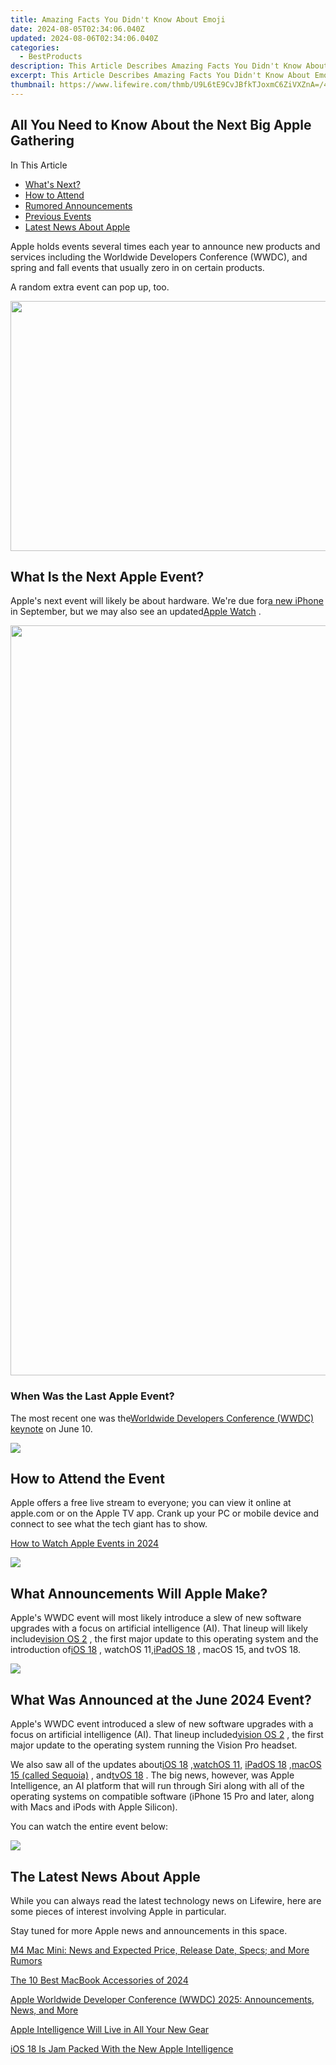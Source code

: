 ```yaml
---
title: Amazing Facts You Didn't Know About Emoji
date: 2024-08-05T02:34:06.040Z
updated: 2024-08-06T02:34:06.040Z
categories:
  - BestProducts
description: This Article Describes Amazing Facts You Didn't Know About Emoji
excerpt: This Article Describes Amazing Facts You Didn't Know About Emoji
thumbnail: https://www.lifewire.com/thmb/U9L6tE9CvJBfkTJoxmC6ZiVXZnA=/400x300/filters:no_upscale():max_bytes(150000):strip_icc():format(webp)/GettyImages-827678424-5b6c5a0246e0fb0025d6f810.jpg
---
```


## All You Need to Know About the Next Big Apple Gathering

 In This Article

* [What's Next?](https://www.lifewire.com/#toc-what-is-the-next-apple-event)
* [How to Attend](https://www.lifewire.com/#toc-how-to-attend-the-event)
* [Rumored Announcements](https://www.lifewire.com/#toc-what-announcements-will-apple-make)
* [Previous Events](https://www.lifewire.com/#toc-what-was-announced-at-the-june-2024-event)
* [Latest News About Apple](https://www.lifewire.com/#toc-the-latest-news-about-apple)

 Apple holds events several times each year to announce new products and services including the Worldwide Developers Conference (WWDC), and spring and fall events that usually zero in on certain products.

 A random extra event can pop up, too.

<!-- affiliate ads begin -->
<a href="https://aidotcom.pxf.io/c/5597632/2086436/19576" target="_top" id="2086436"><img src="//a.impactradius-go.com/display-ad/19576-2086436" border="0" alt="" width="1500" height="400"/></a><img height="0" width="0" src="https://imp.pxf.io/i/5597632/2086436/19576" style="position:absolute;visibility:hidden;" border="0" />
<!-- affiliate ads end -->
## What Is the Next Apple Event?

 Apple's next event will likely be about hardware. We're due for[a new iPhone](https://www.lifewire.com/iphone-16-news-and-rumors-7111749) in September, but we may also see an updated[Apple Watch](https://www.lifewire.com/apple-watch-x-8599171) .

<!-- affiliate ads begin -->
<a href="https://ukaidot.sjv.io/c/5597632/1793233/19578" target="_top" id="1793233"><img src="//a.impactradius-go.com/display-ad/19578-1793233" border="0" alt="" width="1200" height="1200"/></a><img height="0" width="0" src="https://imp.pxf.io/i/5597632/1793233/19578" style="position:absolute;visibility:hidden;" border="0" />
<!-- affiliate ads end -->
### When Was the Last Apple Event?

 The most recent one was the[Worldwide Developers Conference (WWDC) keynote](https://www.lifewire.com/wwdc-5101136) on June 10.

<!-- affiliate ads begin -->
<a href="https://shop.copernic.com/order/checkout.php?PRODS=41033091&QTY=1&AFFILIATE=108875&CART=1"><img src="https://secure.2checkout.com/images/merchant/8d30aa96e72440759f74bd2306c1fa3d/Copernic-2023-Affiliate-728x90-Advanced.png" border="0"></a>
<!-- affiliate ads end -->
## How to Attend the Event

 Apple offers a free live stream to everyone; you can view it online at apple.com or on the Apple TV app. Crank up your PC or mobile device and connect to see what the tech giant has to show.

[How to Watch Apple Events in 2024](https://www.lifewire.com/watch-apple-event-5097135)

<!-- affiliate ads begin -->
<a href="https://shop.mondly.com/affiliate.php?ACCOUNT=ATISTUDI&AFFILIATE=108875&PATH=https%3A%2F%2Fwww.mondly.com%3FAFFILIATE%3D108875%26RESOURCE%3D%2BEducational%2B970x90%2B"><img src="https://secure.avangate.com/images/merchant/69c418c33ec2e1a4267fa9bb77fa1428/educational-970x90.gif" border="0"></a>
<!-- affiliate ads end -->
## What Announcements Will Apple Make?

 Apple's WWDC event will most likely introduce a slew of new software upgrades with a focus on artificial intelligence (AI). That lineup will likely include[vision OS 2](https://www.lifewire.com/visionos-2-8604723) , the first major update to this operating system and the introduction of[iOS 18](https://www.lifewire.com/ios-18-8552216) , watchOS 11,[iPadOS 18](https://www.lifewire.com/ipados-18-8558715) , macOS 15, and tvOS 18.

<!-- affiliate ads begin -->
<a href="https://store.movavi.com/affiliate.php?ACCOUNT=MOVAVI&AFFILIATE=108875&PATH=https%3A%2F%2Fwww.movavi.com%3FAFFILIATE%3D108875%26RESOURCE%3DBanner%2B728x90"><img src="https://mcusercontent.com/0885a03ded3d480dca9287f12/images/2e76fe6a-3010-1b37-7846-f34ff9c6b4ca.png" border="0"></a>
<!-- affiliate ads end -->
## What Was Announced at the June 2024 Event?

 Apple's WWDC event introduced a slew of new software upgrades with a focus on artificial intelligence (AI). That lineup included[vision OS 2](https://www.lifewire.com/visionos-2-8604723) , the first major update to the operating system running the Vision Pro headset.

 We also saw all of the updates about[iOS 18](https://www.lifewire.com/ios-18-8552216) ,[watchOS 11,](https://www.lifewire.com/watchos-11-8552217) [iPadOS 18](https://www.lifewire.com/ipados-18-8558715) ,[macOS 15 (called Sequoia)](https://www.lifewire.com/macos-15-8557761) , and[tvOS 18](https://www.lifewire.com/tvos-18-8599054) . The big news, however, was Apple Intelligence, an AI platform that will run through Siri along with all of the operating systems on compatible software (iPhone 15 Pro and later, along with Macs and iPods with Apple Silicon).

 You can watch the entire event below:

<!-- affiliate ads begin -->
<a href="https://shop.incomedia.eu/order/checkout.php?PRODS=12730965&QTY=1&AFFILIATE=108875&CART=1"><img src="https://incomedia.eu/files/images/affiliates/w5/03_WBSX5_728x90_red_CTA.jpg" border="0"></a>
<!-- affiliate ads end -->
## The Latest News About Apple

 While you can always read the latest technology news on Lifewire, here are some pieces of interest involving Apple in particular.

 Stay tuned for more Apple news and announcements in this space.

[M4 Mac Mini: News and Expected Price, Release Date, Specs; and More Rumors](https://www.lifewire.com/m4-mac-mini-8671670)

[The 10 Best MacBook Accessories of 2024](https://www.lifewire.com/best-macbook-accessories-8655687)

[Apple Worldwide Developer Conference (WWDC) 2025: Announcements, News, and More](https://www.lifewire.com/wwdc-5101136)

[Apple Intelligence Will Live in All Your New Gear](https://www.lifewire.com/apple-intelligence-announced-8661142)

[iOS 18 Is Jam Packed With the New Apple Intelligence](https://www.lifewire.com/ios-18-apple-intelligence-8661116)


<ins class="adsbygoogle"
     style="display:block"
     data-ad-format="autorelaxed"
     data-ad-client="ca-pub-7571918770474297"
     data-ad-slot="1223367746"></ins>



<ins class="adsbygoogle"
     style="display:block"
     data-ad-client="ca-pub-7571918770474297"
     data-ad-slot="8358498916"
     data-ad-format="auto"
     data-full-width-responsive="true"></ins>
